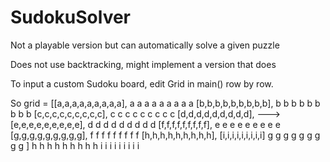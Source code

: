 # SudokuSolver
Not a playable version but can automatically solve a given puzzle

Does not use backtracking, might implement a version that does

To input a custom Sudoku board, edit Grid in main() row by row.

So grid = [[a,a,a,a,a,a,a,a,a],               a a a   a a a   a a a
           [b,b,b,b,b,b,b,b,b],               b b b   b b b   b b b
           [c,c,c,c,c,c,c,c,c],               c c c   c c c   c c c
           [d,d,d,d,d,d,d,d,d],         --->
           [e,e,e,e,e,e,e,e,e],               d d d   d d d   d d d
           [f,f,f,f,f,f,f,f,f],               e e e   e e e   e e e
           [g,g,g,g,g,g,g,g,g],               f f f   f f f   f f f
           [h,h,h,h,h,h,h,h,h],
           [i,i,i,i,i,i,i,i,i]                g g g   g g g   g g g
          ]                                   h h h   h h h   h h h
                                              i i i   i i i   i i i
